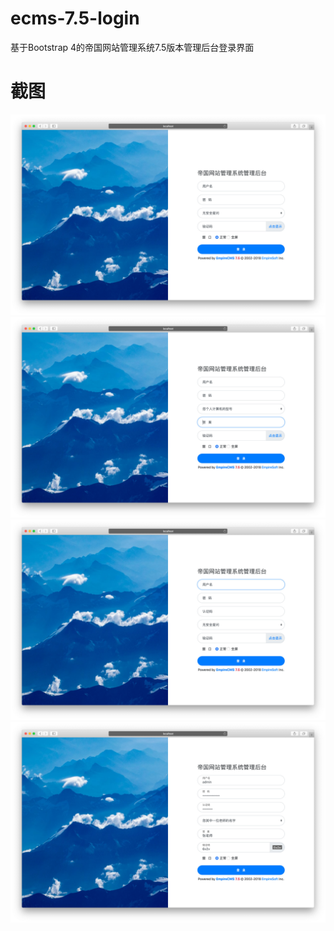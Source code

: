 # ecms-7.5-login
基于Bootstrap 4的帝国网站管理系统7.5版本管理后台登录界面
# 截图
![效果一](https://github.com/bumpagyal/ecms-7.5-login/blob/master/ScreenShots/1.jpg)
![效果二](https://github.com/bumpagyal/ecms-7.5-login/blob/master/ScreenShots/2.jpg)
![效果三](https://github.com/bumpagyal/ecms-7.5-login/blob/master/ScreenShots/3.jpg)
![效果四](https://github.com/bumpagyal/ecms-7.5-login/blob/master/ScreenShots/4.jpg)